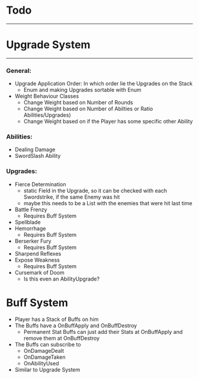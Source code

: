﻿# Todo

---

# Upgrade System

---

### General:

- Upgrade Application Order: In which order lie the Upgrades on the Stack
  - Enum and making Upgrades sortable with Enum
- Weight Behaviour Classes
  - Change Weight based on Number of Rounds
  - Change Weight based on Number of Abilties or Ratio Abilities/Upgrades)
  - Change Weight based on if the Player has some specific other Ability

### Abilities:

- Dealing Damage
- SwordSlash Ability

### Upgrades:

- Fierce Determination
  - static Field in the Upgrade, so it can be checked with each Swordstrike, if the same Enemy was hit
  - maybe this needs to be a List with the enemies that were hit last time
- Battle Frenzy 
  - Requires Buff System
- Spellblade
- Hemorrhage
  - Requires Buff System
- Berserker Fury
  - Requires Buff System
- Sharpend Reflexes
- Expose Weakness
  - Requires Buff System
- Cursemark of Doom
  - Is this even an AbilityUpgrade?

# Buff System

- Player has a Stack of Buffs on him
- The Buffs have a OnBuffApply and OnBuffDestroy
  - Permanent Stat Buffs can just add their Stats at OnBuffApply and remove them at OnBuffDestroy
- The Buffs can subscribe to 
  - OnDamageDealt
  - OnDamageTaken
  - OnAbilityUsed
- Similar to Upgrade System
